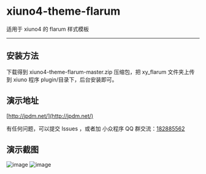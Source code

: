 # xiuno4-theme-flarum
适用于 xiuno4 的 flarum 样式模板
- - -
## 安装方法
下载得到 xiuno4-theme-flarum-master.zip 压缩包，把 xy_flarum 文件夹上传到 xiuno 程序 plugin/目录下，后台安装即可。
## 演示地址
[http://jpdm.net/](http://jpdm.net/)

有任何问题，可以提交 Issues ，或者加 小众程序 QQ 群交流：[182885562](//shang.qq.com/wpa/qunwpa?idkey=4d70b9bd2557173f327530492a814ea8378c87306d8dbf45be5b2c921ccc633f)

## 演示截图
![image](https://github.com/wfdaj/xiuno4-theme-flarum/blob/master/xiuno4-flarum1.png)
![image](https://github.com/wfdaj/xiuno4-theme-flarum/blob/master/xiuno4-flarum2.png)
